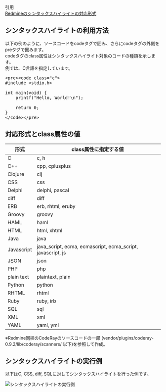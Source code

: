 引用<br/>
[Redmineのシンタックスハイライトの対応形式](http://blog.redmine.jp/articles/syntax-hilight/)<br/>

## シンタックスハイライトの利用方法

以下の例のように、ソースコードをcodeタグで囲み、さらにcodeタグの外側をpreタグで囲みます。<br/>
codeタグのclass属性はシンタックスハイライト対象のコードの種類を示します。<br/>
例では、C言語を指定しています。<br/>

<pre>
&lt;pre&gt;&lt;code class="c"&gt;
#include &lt;stdio.h&gt;
 
int main(void) {
    printf("Hello, World!\n");
 
    return 0;
}
&lt;/code>&lt;/pre&gt;
</pre>

## 対応形式とclass属性の値

|形式|class属性に指定する値|
|---|---|
|C|c, h|
|C++|cpp, cplusplus|
|Clojure|clj|
|CSS|css|
|Delphi|delphi, pascal|
|diff|diff|
|ERB|erb, rhtml, eruby|
|Groovy|groovy|
|HAML|haml|
|HTML|html, xhtml|
|Java|java|
|Javascript|java_script, ecma, ecmascript, ecma_script, javascript, js|
|JSON|json|
|PHP|php|
|plain text|plaintext, plain|
|Python|python|
|RHTML|rhtml|
|Ruby|ruby, irb|
|SQL|sql|
|XML|xml|
|YAML|yaml, yml|

※Redmine同梱のCodeRayのソースコードの一部 (vendor/plugins/coderay-0.9.2/lib/coderay/scanners/ 以下)を参照して作成。<br/>

## シンタックスハイライトの実行例

以下はC, CSS, diff, SQLに対してシンタックスハイライトを行った例です。<br/>

![シンタックスハイライトの実行例](http://blog.redmine.jp/assets/2010/10/18/syntax-highlight.png)
